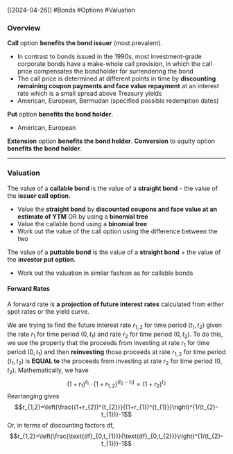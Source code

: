 [[2024-04-26]] #Bonds #Options #Valuation 

### Overview
**Call** option **benefits the bond issuer** (most prevalent). 
- In contrast to bonds issued in the 1990s, most investment-grade corporate bonds have a make-whole call provision, in which the call price compensates the bondholder for surrendering the bond
- The call price is determined at different points in time by **discounting remaining coupon payments and face value repayment** at an interest rate which is a small spread above Treasury yields
- American, European, Bermudan (specified possible redemption dates)

**Put** option **benefits the bond holder**.
- American, European 

**Extension** option **benefits the bond holder**. **Conversion** to equity option **benefits the bond holder**.

---
### Valuation
The value of a **callable bond** is the value of a **straight bond** - the value of the **issuer call option**.
- Value the **straight bond** by **discounted coupons and face value at an estimate of YTM** OR by using a **binomial tree**
- Value the callable bond using a **binomial tree**
- Work out the value of the call option using the difference between the two

The value of a **puttable bond** is the value of a **straight bond** + the value of the **investor put option**.
- Work out the valuation in similar fashion as for callable bonds

#### Forward Rates
A forward rate is **a projection of future interest rates** calculated from either spot rates or the yield curve. 

We are trying to find the future interest rate $r_{1,2}$ for time period $(t_{1},t_{2})$ given the rate $r_{1}$ for time period $(0,t_{1})$ and rate $r_{2}$ for time period $(0,t_{2})$. To do this, we use the property that the proceeds from investing at rate $r_{1}$ for time period $(0,t_{1})$ and then **reinvesting** those proceeds at rate $r_{1,2}$ for time period $(t_{1},t_{2})$ is **EQUAL to** the proceeds from investing at rate $r_{2}$ for time period $(0,t_{2})$. Mathematically, we have
$$(1+r_{1})^{t_{1}}\cdot(1+r_{1,2})^{(t_{2}-t_{1})}=(1+r_{2})^{t_{2}}$$
Rearranging gives 
$$r_{1,2}=\left(\frac{(1+r_{2})^{t_{2}}}{(1+r_{1})^{t_{1}}}\right)^{1/(t_{2}-t_{1})}-1$$
Or, in terms of discounting factors $\text{df}$,
$$r_{1,2}=\left(\frac{\text{df}_{0,t_{1}}}{\text{df}_{0,t_{2}}}\right)^{1/(t_{2}-t_{1})}-1$$
